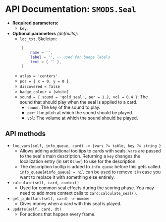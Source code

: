 # API Documentation: `SMODS.Seal`
- **Required parameters:**
	- `key`,
- **Optional parameters** *(defaults)*:
	- `loc_txt`, Skeleton:
    ```lua
        {
			name = '',
            label = '', -- used for badge labels
			text = { '' },
		}
    ```
    - `atlas = 'centers'`
    - `pos = { x = 0, y = 0 }`
    - `discovered = false`
    - `badge_colour = [white]`
    - `sound = { sound = 'gold_seal', per = 1.2, vol = 0.4 }`: The sound that should play when the seal is applied to a card.
        - `sound`: The key of the sound to play.
        - `per`: The pitch at which the sound should be played.
        - `vol`: The volume at which the sound should be played.

## API methods
- `loc_vars(self, info_queue, card) -> {vars ?= table, key ?= string }`
    - Allows adding additional tooltips to cards with seals. `vars` are passed to the seal's main description. Returning a `key` changes the localization entry (in set `Other`) to use for the description.
    - The description tooltip is added to `info_queue` before this gets called. `info_queue[#info_queue] = nil` can be used to remove it in case you want to replace it with something else entirely.
- `calculate(self, card, context)`
    - Used for common seal effects during the scoring phase. You may need to add more context calls to `Card:calculate_seal()`.
- `get_p_dollars(self, card) -> number`
    - Gives money when a card with this seal is played.
- `update(self, card, dt)`
    - For actions that happen every frame.
    